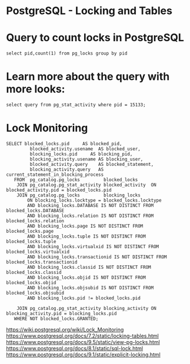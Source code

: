 # PostgreSQL - Locking and Tables

# Query to count locks in PostgreSQL
```
select pid,count(1) from pg_locks group by pid
```

# Learn more about the query with more looks:
```
select query from pg_stat_activity where pid = 15133;
```

# Lock Monitoring
```
SELECT blocked_locks.pid     AS blocked_pid,
         blocked_activity.usename  AS blocked_user,
         blocking_locks.pid     AS blocking_pid,
         blocking_activity.usename AS blocking_user,
         blocked_activity.query    AS blocked_statement,
         blocking_activity.query   AS current_statement_in_blocking_process
   FROM  pg_catalog.pg_locks         blocked_locks
    JOIN pg_catalog.pg_stat_activity blocked_activity  ON blocked_activity.pid = blocked_locks.pid
    JOIN pg_catalog.pg_locks         blocking_locks
        ON blocking_locks.locktype = blocked_locks.locktype
        AND blocking_locks.DATABASE IS NOT DISTINCT FROM blocked_locks.DATABASE
        AND blocking_locks.relation IS NOT DISTINCT FROM blocked_locks.relation
        AND blocking_locks.page IS NOT DISTINCT FROM blocked_locks.page
        AND blocking_locks.tuple IS NOT DISTINCT FROM blocked_locks.tuple
        AND blocking_locks.virtualxid IS NOT DISTINCT FROM blocked_locks.virtualxid
        AND blocking_locks.transactionid IS NOT DISTINCT FROM blocked_locks.transactionid
        AND blocking_locks.classid IS NOT DISTINCT FROM blocked_locks.classid
        AND blocking_locks.objid IS NOT DISTINCT FROM blocked_locks.objid
        AND blocking_locks.objsubid IS NOT DISTINCT FROM blocked_locks.objsubid
        AND blocking_locks.pid != blocked_locks.pid

    JOIN pg_catalog.pg_stat_activity blocking_activity ON blocking_activity.pid = blocking_locks.pid
   WHERE NOT blocked_locks.GRANTED;
```

https://wiki.postgresql.org/wiki/Lock_Monitoring <BR>
https://www.postgresql.org/docs/7.2/static/locking-tables.html <BR>
https://www.postgresql.org/docs/9.5/static/view-pg-locks.html <BR>
https://www.postgresql.org/docs/8.1/static/sql-lock.html <BR>
https://www.postgresql.org/docs/9.1/static/explicit-locking.html <BR>
